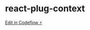 # react-plug-context

[Edit in Codeflow ⚡️](https://stackblitz.com/~/github.com/knuijver/react-plug-context)